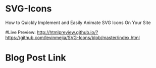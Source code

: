 # SVG-Icons
How to Quickly Implement and Easily Animate SVG Icons On Your Site

#Live Preview: http://htmlpreview.github.io/?https://github.com/levinmejia/SVG-Icons/blob/master/index.html

# Blog Post Link
